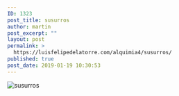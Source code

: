 ```yaml
---
ID: 1323
post_title: susurros
author: martin
post_excerpt: ""
layout: post
permalink: >
  https://luisfelipedelatorre.com/alquimia4/susurros/
published: true
post_date: 2019-01-19 10:30:53
---
```

<p><img src="https://luisfelipedelatorre.com/wp-content/uploads/2019/01/susurros-820x1024.jpeg" alt="susurros"/></p>